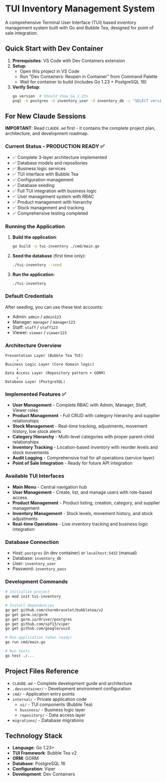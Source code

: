 # TUI Inventory Management System

A comprehensive Terminal User Interface (TUI) based inventory management system built with Go and Bubble Tea, designed for point of sale integration.

## Quick Start with Dev Container

1. **Prerequisites**: VS Code with Dev Containers extension
2. **Setup**: 
   - Open this project in VS Code
   - Run "Dev Containers: Reopen in Container" from Command Palette
   - Wait for container to build (includes Go 1.23 + PostgreSQL 16)
3. **Verify Setup**:
   ```bash
   go version  # Should show Go 1.23+
   psql -h postgres -U inventory_user -d inventory_db -c "SELECT version();"
   ```

## For New Claude Sessions

**IMPORTANT**: Read `CLAUDE.md` first - it contains the complete project plan, architecture, and development roadmap.

### Current Status - PRODUCTION READY ✅
- ✅ Complete 3-layer architecture implemented
- ✅ Database models and repositories
- ✅ Business logic services
- ✅ TUI interface with Bubble Tea
- ✅ Configuration management
- ✅ Database seeding
- ✅ Full TUI integration with business logic
- ✅ User management system with RBAC
- ✅ Product management with hierarchy
- ✅ Stock management and tracking
- ✅ Comprehensive testing completed

### Running the Application

1. **Build the application**:
   ```bash
   go build -o tui-inventory ./cmd/main.go
   ```

2. **Seed the database** (first time only):
   ```bash
   ./tui-inventory --seed
   ```

3. **Run the application**:
   ```bash
   ./tui-inventory
   ```

### Default Credentials
After seeding, you can use these test accounts:
- Admin: `admin` / `admin123`
- Manager: `manager` / `manager123`
- Staff: `staff` / `staff123`
- Viewer: `viewer` / `viewer123`

### Architecture Overview
```
Presentation Layer (Bubble Tea TUI)
     ↓
Business Logic Layer (Core domain logic)
     ↓  
Data Access Layer (Repository pattern + GORM)
     ↓
Database Layer (PostgreSQL)
```

### Implemented Features ✅
- **User Management** - Complete RBAC with Admin, Manager, Staff, Viewer roles
- **Product Management** - Full CRUD with category hierarchy and supplier relationships
- **Stock Management** - Real-time tracking, adjustments, movement history, low stock alerts
- **Category Hierarchy** - Multi-level categories with proper parent-child relationships
- **Inventory Tracking** - Location-based inventory with reorder levels and stock movements
- **Audit Logging** - Comprehensive trail for all operations (service layer)
- **Point of Sale Integration** - Ready for future API integration

### Available TUI Interfaces
- **Main Menu** - Central navigation hub
- **User Management** - Create, list, and manage users with role-based access
- **Product Management** - Product listing, creation, category, and supplier management
- **Inventory Management** - Stock levels, movement history, and stock adjustments
- **Real-time Operations** - Live inventory tracking and business logic integration

### Database Connection
- Host: `postgres` (in dev container) or `localhost:5432` (manual)
- Database: `inventory_db`
- User: `inventory_user`
- Password: `inventory_pass`

### Development Commands
```bash
# Initialize project
go mod init tui-inventory

# Install dependencies
go get github.com/charmbracelet/bubbletea/v2
go get gorm.io/gorm
go get gorm.io/driver/postgres
go get github.com/spf13/viper
go get github.com/google/uuid

# Run application (when ready)
go run cmd/main.go

# Run tests
go test ./...
```

## Project Files Reference

- `CLAUDE.md` - Complete development guide and architecture
- `.devcontainer/` - Development environment configuration
- `cmd/` - Application entry points
- `internal/` - Private application code
  - `ui/` - TUI components (Bubble Tea)
  - `business/` - Business logic layer
  - `repository/` - Data access layer
- `migrations/` - Database migrations

## Technology Stack

- **Language**: Go 1.23+
- **TUI Framework**: Bubble Tea v2
- **ORM**: GORM
- **Database**: PostgreSQL 16
- **Configuration**: Viper
- **Development**: Dev Containers